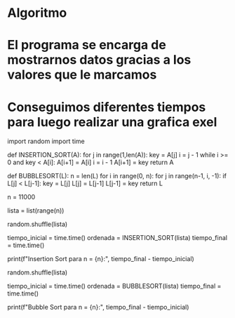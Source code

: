 # Algoritmo
# El programa se encarga de mostrarnos datos gracias a los valores que le marcamos
# Conseguimos diferentes tiempos para luego realizar una grafica exel 

import random
import time

def INSERTION_SORT(A):
    for j in range(1,len(A)):
        key = A[j]
        i = j - 1
        while i >= 0 and key < A[i]:
            A[i+1] = A[i]
            i = i - 1
        A[i+1] = key
    return A


def BUBBLESORT(L):
    n = len(L)
    for i in range(0, n):
        for j in range(n-1, i, -1):
            if L[j] < L[j-1]:
                key = L[j]
                L[j] = L[j-1]
                L[j-1] = key
    return L

n = 11000


lista = list(range(n))

random.shuffle(lista)

tiempo_inicial = time.time()
ordenada = INSERTION_SORT(lista)
tiempo_final = time.time()

print(f"Insertion Sort para n = {n}:", tiempo_final - tiempo_inicial)

random.shuffle(lista)

tiempo_inicial = time.time()
ordenada = BUBBLESORT(lista)
tiempo_final = time.time()

print(f"Bubble Sort para n = {n}:", tiempo_final - tiempo_inicial)
